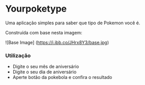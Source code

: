 # Yourpoketype

Uma aplicação simples para saber que tipo de Pokemon você é. 

Construída com base nesta imagem:

![Base Image]
(https://i.ibb.co/JHrx8Y3/base.jpg)

### Utilização

* Digite o seu mês de aniversário
* Digite o seu dia de aniversário
* Aperte botão da pokebola e confira o resultado
